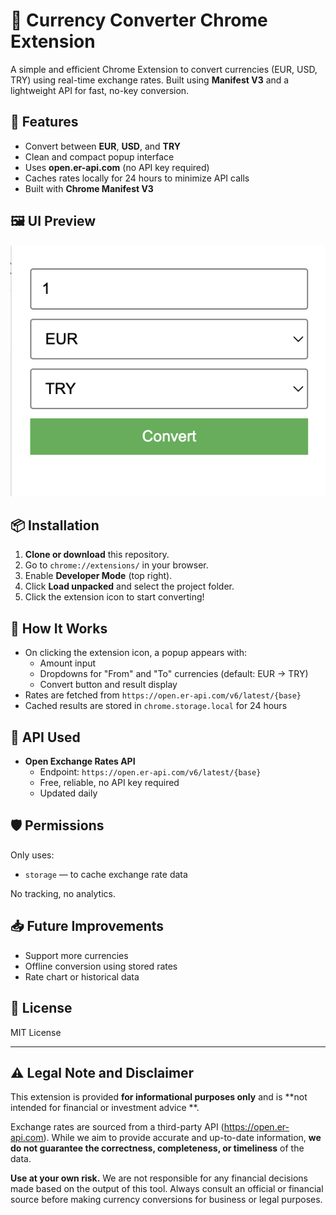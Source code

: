 # 💱 Currency Converter Chrome Extension

A simple and efficient Chrome Extension to convert currencies (EUR, USD, TRY) using real-time exchange rates. Built
using **Manifest V3** and a lightweight API for fast, no-key conversion.

## 🚀 Features

- Convert between **EUR**, **USD**, and **TRY**
- Clean and compact popup interface
- Uses **open.er-api.com** (no API key required)
- Caches rates locally for 24 hours to minimize API calls
- Built with **Chrome Manifest V3**

## 🖼️ UI Preview

![Screenshot](screenshot.png) <!-- Optional: Add a screenshot file -->

## 📦 Installation

1. **Clone or download** this repository.
2. Go to `chrome://extensions/` in your browser.
3. Enable **Developer Mode** (top right).
4. Click **Load unpacked** and select the project folder.
5. Click the extension icon to start converting!

## 🔧 How It Works

- On clicking the extension icon, a popup appears with:
    - Amount input
    - Dropdowns for "From" and "To" currencies (default: EUR → TRY)
    - Convert button and result display
- Rates are fetched from `https://open.er-api.com/v6/latest/{base}`
- Cached results are stored in `chrome.storage.local` for 24 hours

## 📡 API Used

- **Open Exchange Rates API**
    - Endpoint: `https://open.er-api.com/v6/latest/{base}`
    - Free, reliable, no API key required
    - Updated daily

## 🛡 Permissions

Only uses:

- `storage` — to cache exchange rate data

No tracking, no analytics.

## 📥 Future Improvements

- Support more currencies
- Offline conversion using stored rates
- Rate chart or historical data

## 📝 License

MIT License

---

## ⚠️ Legal Note and Disclaimer

This extension is provided **for informational purposes only** and is **not intended for financial or investment advice
**.

Exchange rates are sourced from a third-party API (https://open.er-api.com). While we aim to provide accurate and
up-to-date information, **we do not guarantee the correctness, completeness, or timeliness** of the data.

**Use at your own risk.** We are not responsible for any financial decisions made based on the output of this tool.
Always consult an official or financial source before making currency conversions for business or legal purposes.
